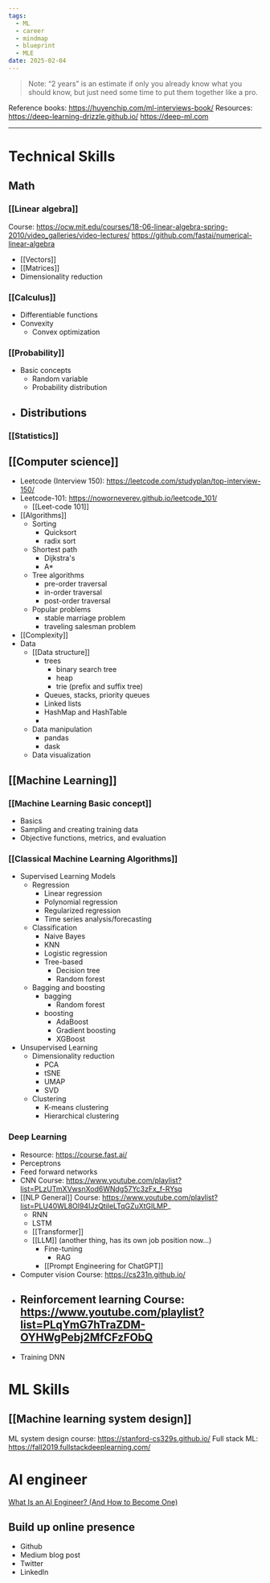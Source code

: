 ```yaml
---
tags:
  - ML
  - career
  - mindmap
  - blueprint
  - MLE
date: 2025-02-04
---
```


> Note: “2 years” is an estimate if only you already know what you should know, but just need some time to put them together like a pro.

Reference books: https://huyenchip.com/ml-interviews-book/
Resources:
https://deep-learning-drizzle.github.io/
https://deep-ml.com

---
# Technical Skills
## Math
### [[Linear algebra]]
Course: https://ocw.mit.edu/courses/18-06-linear-algebra-spring-2010/video_galleries/video-lectures/
https://github.com/fastai/numerical-linear-algebra
- [[Vectors]]
- [[Matrices]]
- Dimensionality reduction
### [[Calculus]]
- Differentiable functions
- Convexity
	- Convex optimization
### [[Probability]]
- Basic concepts
	- Random variable
	- Probability distribution
- Distributions
	- 
### [[Statistics]]
## [[Computer science]]
- Leetcode (Interview 150): https://leetcode.com/studyplan/top-interview-150/
- Leetcode-101: https://noworneverev.github.io/leetcode_101/
	- [[Leet-code 101]]
- [[Algorithms]]
	- Sorting
		- Quicksort
		- radix sort
	- Shortest path
		- Dijkstra's
		- A*
	- Tree algorithms
		- pre-order traversal
		- in-order traversal
		- post-order traversal
	- Popular problems
		- stable marriage problem
		- traveling salesman problem
- [[Complexity]]
- Data
	- [[Data structure]]
		- trees
			- binary search tree
			- heap
			- trie (prefix and suffix tree)
		- Queues, stacks, priority queues
		- Linked lists
		- HashMap and HashTable
		- 
	- Data manipulation
		- pandas
		- dask
	- Data visualization
## [[Machine Learning]]
### [[Machine Learning Basic concept]]
- Basics
- Sampling and creating training data
- Objective functions, metrics, and evaluation
### [[Classical Machine Learning Algorithms]]
- Supervised Learning Models
	- Regression
		- Linear regression
		- Polynomial regression
		- Regularized regression
		- Time series analysis/forecasting
	- Classification 
		- Naive Bayes
		- KNN
		- Logistic regression
		- Tree-based
			- Decision tree
			- Random forest
	- Bagging and boosting
		- bagging
			- Random forest
		- boosting
			- AdaBoost
			- Gradient boosting
			- XGBoost
- Unsupervised Learning
	- Dimensionality reduction
		- PCA
		- tSNE
		- UMAP
		- SVD
	- Clustering
		- K-means clustering
		- Hierarchical clustering
### Deep Learning
- Resource: https://course.fast.ai/
- Perceptrons
- Feed forward networks
- CNN
	Course: https://www.youtube.com/playlist?list=PLzUTmXVwsnXod6WNdg57Yc3zFx_f-RYsq
- [[NLP General]]
	Course: https://www.youtube.com/playlist?list=PLU40WL8Ol94IJzQtileLTqGZuXtGlLMP_
	- RNN
	- LSTM
	- [[Transformer]]
	- [[LLM]] (another thing, has its own job position now...)
		- Fine-tuning
			- RAG
		- [[Prompt Engineering for ChatGPT]]
- Computer vision
	Course: https://cs231n.github.io/
- Reinforcement learning
	Course: https://www.youtube.com/playlist?list=PLqYmG7hTraZDM-OYHWgPebj2MfCFzFObQ
	- 
- Training DNN

# ML Skills
## [[Machine learning system design]]
ML system design course: https://stanford-cs329s.github.io/
Full stack ML: https://fall2019.fullstackdeeplearning.com/
# AI engineer
[What Is an AI Engineer? (And How to Become One)](https://www.coursera.org/articles/ai-engineer)

## Build up online presence
- Github
- Medium blog post
- Twitter
- LinkedIn

